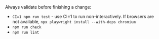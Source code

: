 Always validate before finishing a change:

- `CI=1 npm run test` - use CI=1 to run non-interactively.
  If browsers are not available, `npx playwright install --with-deps chromium`
- `npm run check`
- `npm run lint`
